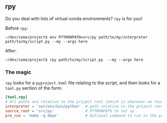 ## rpy

Do you deal with lots of virtual conda environments? `rpy` is for you!

Before `rpy`:

```
~/dev/some/project$ env PYTHONPATH=src/py path/to/my/interpreter path/to/my/script.py --my --args here 
```

After:

```
~/dev/some/project$ rpy path/to/my/script.py  --my --args here 
```

### The magic

`rpy` looks for a `pyproject.toml` file relating to the script, and then looks for a `tool.py` section of the form:

```toml
[tool.rpy]
# All paths are relative to the project root (which is wherever we found the pyproject.toml
interpreter = 'out/env/bin/python'  # path relative to the project root
source_root = 'src/py'              # PYTHONPATH to set up
pre_run = 'make -q deps'            # Optional command to run in the project root first
```
